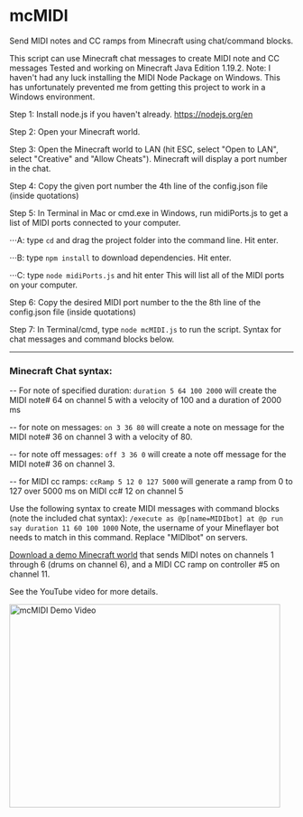# mcMIDI
 Send MIDI notes and CC ramps from Minecraft using chat/command blocks.

This script can use Minecraft chat messages to create MIDI note and CC messages
Tested and working on Minecraft Java Edition 1.19.2.
Note: I haven't had any luck installing the MIDI Node Package on Windows. This has unfortunately prevented me from getting this project to work in a Windows environment.
 
Step 1: Install node.js if you haven't already. https://nodejs.org/en 

Step 2: Open your Minecraft world.

Step 3: Open the  Minecraft world to LAN (hit ESC, select "Open to LAN", select "Creative" and "Allow Cheats"). Minecraft will display a port number in the chat.

Step 4: Copy the given port number the 4th line of the config.json file (inside quotations)

Step 5: In Terminal in Mac or cmd.exe in Windows, run midiPorts.js to get a list of MIDI ports connected to your computer.
      
⋅⋅⋅A: type ```cd``` and drag the project folder into the command line. Hit enter. 

⋅⋅⋅B: type ```npm install``` to download dependencies. Hit enter.

⋅⋅⋅C: type ```node midiPorts.js``` and hit enter This will list all of the MIDI ports on your computer.

Step 6: Copy the desired MIDI port number to the the 8th line of the config.json file (inside quotations)

Step 7: In Terminal/cmd, type ```node mcMIDI.js``` to run the script. Syntax for chat messages and command blocks below.

----------------

### Minecraft Chat syntax:
-- For note of specified duration: ```duration 5 64 100 2000```
        will create the MIDI note# 64 on channel 5 with a velocity of 100 and a duration of 2000 ms

-- for note on messages: ```on 3 36 80``` 
        will create a note on message for the MIDI note# 36 on channel 3 with a velocity of 80.

-- for note off messages: ```off 3 36 0```
        will create a note off message for the MIDI note# 36 on channel 3.

-- for MIDI cc ramps: ```ccRamp 5 12 0 127 5000```
        will generate a ramp from 0 to 127 over 5000 ms on MIDI cc# 12 on channel 5

Use the following syntax to create MIDI messages with command blocks (note the included chat syntax):
```/execute as @p[name=MIDIbot] at @p run say duration 11 60 100 1000```
Note, the username of your Mineflayer bot needs to match in this command. Replace "MIDIbot" on servers.

<a href="https://drive.google.com/file/d/1Fp1YAVzF87AyKQB-YXUimaEOU8qy0HyQ/view?usp=share_link" target="_blank">Download a demo Minecraft world</a> that sends MIDI notes on channels 1 through 6 (drums on channel 6), and a MIDI CC ramp on controller #5 on channel 11. 

See the YouTube video for more details.

<a href="https://youtu.be/IPcciQsvGSE" target="_blank"><img src="http://img.youtube.com/vi/IPcciQsvGSE/0.jpg" 
alt="mcMIDI Demo Video" width="480" height="360" border="0" /></a>
